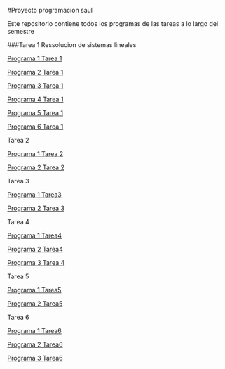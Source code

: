 #Proyecto programacion saul


Este repositorio contiene todos los programas de las tareas a lo largo del semestre


###Tarea 1 Ressolucion de sistemas lineales

[Programa 1 Tarea 1](https://github.com/Saul1148/Proyecto-final-progra/blob/main/ps.1.py)

[Programa 2 Tarea 1](https://github.com/Saul1148/Proyecto-final-progra/blob/main/ps2.py)

[Programa 3 Tarea 1](https://github.com/Saul1148/Proyecto-final-progra/blob/main/ps3.py)

[Programa 4 Tarea 1](https://github.com/Saul1148/Proyecto-final-progra/blob/main/ps4.py)

[Programa 5 Tarea 1](https://github.com/Saul1148/Proyecto-final-progra/blob/main/ps5.py)

[Programa 6 Tarea 1](https://github.com/Saul1148/Proyecto-final-progra/blob/main/ps6.py)

Tarea 2

[Programa 1 Tarea 2](https://github.com/Saul1148/Proyecto-final-progra/blob/main/Biseccion%20saul%20gm.py)

[Programa 2 Tarea 2](https://github.com/Saul1148/Proyecto-final-progra/blob/main/secante%20saul%20gm.py)

Tarea 3

[Programa 1 Tarea3](https://github.com/Saul1148/Proyecto-final-progra/blob/main/progra%201.mat)

[Programa 2 Tarea 3](https://github.com/Saul1148/Proyecto-final-progra/blob/main/progra%202.mat)

Tarea 4

[Programa 1 Tarea4](https://github.com/Saul1148/Proyecto-final-progra/blob/main/Programa%201.py)

[Programa 2 Tarea4](https://github.com/Saul1148/Proyecto-final-progra/blob/main/Programa%202.py)

[Programa 3 Tarea 4](https://github.com/Saul1148/Proyecto-final-progra/blob/main/Programa%203.py)

Tarea 5

[Programa 1 Tarea5](https://github.com/Saul1148/Proyecto-final-progra/blob/main/P%201%20T5%201.py)

[Programa 2 Tarea5](https://github.com/Saul1148/Proyecto-final-progra/blob/main/P%202%20T5%201.py)

Tarea 6

[Programa 1 Tarea6](https://github.com/Saul1148/Proyecto-final-progra/blob/main/Interpolaci%C3%B3n%20Newton%20Saul%20.py)

[Programa 2 Tarea6](https://github.com/Saul1148/Proyecto-final-progra/blob/main/Interpolaci%C3%B3n%20Cuadr%C3%A1tica%20Saul.py)

[Programa 3 Tarea6](https://github.com/Saul1148/Proyecto-final-progra/blob/main/Interpolaci%C3%B3n%20Lineal%20Saul.py)













